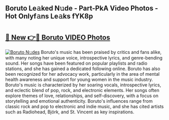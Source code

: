 ## Boruto Le𝚊ked N𝚞de - Part-PkA Video Photos - Hot Onlyf𝚊ns Le𝚊ks fYK8p

# <h2><a href="http://ab72609.deff.icu/?id=Boruto">🔗 New 👉🔴 Boruto VIDEO Photos</a></h2>

[![Boruto N𝚞des](https://i.imgur.com/rIISA9y.gif)](http://ab72609.deff.icu/?id=Boruto)
Boruto's music has been praised by critics and fans alike, with many noting her unique voice, introspective lyrics, and genre-bending sound. Her songs have been featured on popular playlists and radio stations, and she has gained a dedicated following online. Boruto has also been recognized for her advocacy work, particularly in the area of mental health awareness and support for young women in the music industry. Boruto's music is characterized by her soaring vocals, introspective lyrics, and eclectic blend of pop, rock, and electronic elements. Her songs often explore themes of love, relationships, and self-discovery, with a focus on storytelling and emotional authenticity. Boruto's influences range from classic rock and pop to electronic and indie music, and she has cited artists such as Radiohead, Björk, and St. Vincent as key inspirations.
